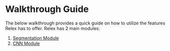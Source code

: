 # Walkthrough Guide
The below walkthrough provides a quick guide on how to utilize the features Relex has to offer.
Relex has 2 main modules:
1.  [Segmentation Module](https://github.com/SamMahen/RelEx/blob/master/relex/guide/Segmentation_Mod_guide.md)
2.  [CNN Module](https://github.com/SamMahen/RelEx/blob/master/relex/guide/CNN_Mod_guide.md)

